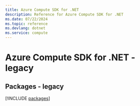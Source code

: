 ```yaml
---
title: Azure Compute SDK for .NET
description: Reference for Azure Compute SDK for .NET
ms.date: 07/22/2024
ms.topic: reference
ms.devlang: dotnet
ms.service: compute
---
```

# Azure Compute SDK for .NET - legacy
## Packages - legacy
[!INCLUDE [packages](compute-index.md)]